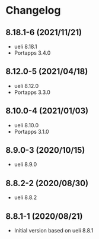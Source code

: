 # Changelog

## 8.18.1-6 (2021/11/21)

* ueli 8.18.1
* Portapps 3.4.0

## 8.12.0-5 (2021/04/18)

* ueli 8.12.0
* Portapps 3.3.0

## 8.10.0-4 (2021/01/03)

* ueli 8.10.0
* Portapps 3.1.0

## 8.9.0-3 (2020/10/15)

* ueli 8.9.0

## 8.8.2-2 (2020/08/30)

* ueli 8.8.2

## 8.8.1-1 (2020/08/21)

* Initial version based on ueli 8.8.1
